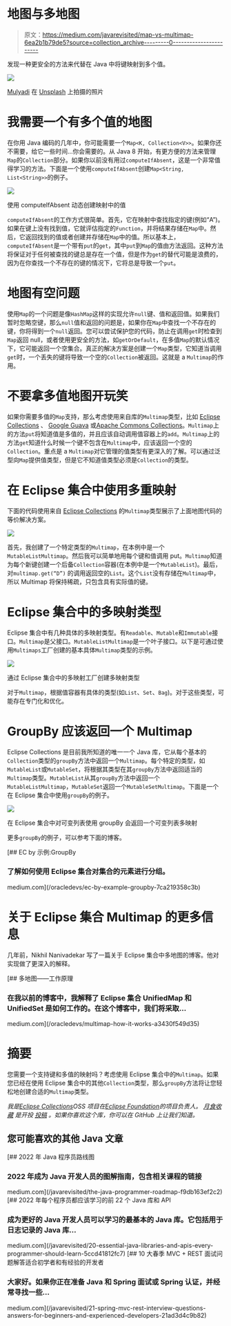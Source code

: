 # 地图与多地图

> 原文：<https://medium.com/javarevisited/map-vs-multimap-6ea2b1b79de5?source=collection_archive---------0----------------------->

发现一种更安全的方法来代替在 Java 中将键映射到多个值。

![](img/97b376fe77b094cc17e2b5c37c29ce18.png)

[Mulyadi](https://unsplash.com/@mullyadii?utm_source=medium&utm_medium=referral) 在 [Unsplash](https://unsplash.com?utm_source=medium&utm_medium=referral) 上拍摄的照片

# 我需要一个有多个值的地图

在你用 Java 编码的几年中，你可能需要一个`Map<K, Collection<V>>`。如果你还不需要，给它一些时间…你会需要的。从 Java 8 开始，有更方便的方法来管理`Map`的`Collection`部分。如果你以前没有用过`computeIfAbsent`，这是一个非常值得学习的方法。下面是一个使用`computeIfAbsent`创建`Map<String, List<String>>`的例子。

![](img/512710bc7194b61676f064711aaa492d.png)

使用 computeIfAbsent 动态创建映射中的值

`computeIfAbsent`的工作方式很简单。首先，它在映射中查找指定的键(例如“A”)。如果在键上没有找到值，它就评估指定的`Function`，并将结果存储在`Map`中。然后，它返回找到的值或者创建并存储在`Map`中的值。所以基本上，`computeIfAbsent`是一个带有`put`的`get`，其中`put`到`Map`的值由方法返回。这种方法将保证对于任何被查找的键总是存在一个值，但是作为`get`的替代可能是浪费的，因为在你查找一个不存在的键的情况下，它将总是导致一个`put`。

# 地图有空问题

使用`Map`的一个问题是像`HashMap`这样的实现允许`null`键、值和返回值。如果我们暂时忽略空键，那么`null`值和返回的问题是，如果你在`Map`中查找一个不存在的键，你将得到一个`null`返回。您可以尝试保护您的代码，防止在调用`get`时检查到`Map`返回 null，或者使用更安全的方法，如`getOrDefault`，在多值`Map`的默认情况下，它可能返回一个空集合。真正的解决方案是创建一个`Map`类型，它知道当调用`get`时，一个丢失的键将导致一个空的`Collection`被返回。这就是 a `Multimap`的作用。

# 不要拿多值地图开玩笑

如果你需要多值的`Map`支持，那么考虑使用来自库的`Multimap`类型，比如 [Eclipse Collections](https://github.com/donraab/eclipse-collections) 、 [Google Guava](https://github.com/google/guava) 或[Apache Commons Collections](https://commons.apache.org/proper/commons-collections/)。`Multimap`上的方法`put`将知道值是多值的，并且应该自动调用值容器上的`add`。`Multimap`上的方法`get`知道什么时候一个键不包含在`Multimap`中，应该返回一个空的`Collection`。重点是 a `Multimap`对它管理的值类型有更深入的了解。可以通过泛型向`Map`提供值类型，但是它不知道值类型必须是`Collection`的类型。

# 在 Eclipse 集合中使用多重映射

下面的代码使用来自 [Eclipse Collections](https://github.com/eclipse/eclipse-collections) 的`Multimap`类型展示了上面地图代码的等价解决方案。

![](img/b1c41b1f6c1553b512fad30e2fdac351.png)

首先，我创建了一个特定类型的`Multimap`，在本例中是一个`MutableListMultimap`。然后我可以简单地用每个键和值调用 put。`Multimap`知道为每个新键创建一个后备`Collection`容器(在本例中是一个`MutableList`)。最后，对`multimap.get(“D”)` 的调用返回空的`List`。这个`List`没有存储在`Multimap`中，所以 Multimap 将保持稀疏，只包含具有实际值的键。

# Eclipse 集合中的多映射类型

Eclipse 集合中有几种具体的多映射类型。有`Readable`、`Mutable`和`Immutable`接口。`Multimap`是父接口。`MutableListMultimap`是一个叶子接口。以下是可通过使用`Multimaps`工厂创建的基本具体`Multimap`类型的示例。

![](img/1f9464a51221303d721f71d20f814447.png)

通过 Eclipse 集合中的多映射工厂创建多映射类型

对于`Multimap`，根据值容器有具体的类型(如`List`、`Set`、`Bag`)。对于这些类型，可能存在专门化和优化。

# GroupBy 应该返回一个 Multimap

Eclipse Collections 是目前我所知道的唯一一个 Java 库，它从每个基本的`Collection`类型的`groupBy`方法中返回一个`Multimap`。每个特定的类型，如`MutableList`或`MutableSet`，将根据其类型在其`groupBy`方法中返回适当的`Multimap`类型。`MutableList`从其`groupBy`方法中返回一个`MutableListMultimap`，`MutableSet`返回一个`MutableSetMultimap`。下面是一个在 Eclipse 集合中使用`groupBy`的例子。

![](img/f2c2a90c172aa6b84d533728196da4d7.png)

在 Eclipse 集合中对可变列表使用 groupBy 会返回一个可变列表多映射

更多`groupBy`的例子，可以参考下面的博客。

[](/oracledevs/ec-by-example-groupby-7ca219358c3b) [## EC by 示例:GroupBy

### 了解如何使用 Eclipse 集合对集合的元素进行分组。

medium.com](/oracledevs/ec-by-example-groupby-7ca219358c3b) 

# 关于 Eclipse 集合 Multimap 的更多信息

几年前，Nikhil Nanivadekar 写了一篇关于 Eclipse 集合中多地图的博客。他对实现做了更深入的解释。

[](/oracledevs/multimap-how-it-works-a3430f549d35) [## 多地图——工作原理

### 在我以前的博客中，我解释了 Eclipse 集合 UnifiedMap 和 UnifiedSet 是如何工作的。在这个博客中，我们将采取…

medium.com](/oracledevs/multimap-how-it-works-a3430f549d35) 

# 摘要

您需要一个支持键和多值的映射吗？考虑使用 Eclipse 集合中的`Multimap`。如果您已经在使用 Eclipse 集合中的其他`Collection`类型，那么`groupBy`方法将让您轻松地创建合适的`Multimap`类型。

*我是*[*Eclipse Collections*](https://github.com/eclipse/eclipse-collections)*OSS 项目在*[*Eclipse Foundation*](https://projects.eclipse.org/projects/technology.collections)*的项目负责人。* [*月食收藏*](https://github.com/eclipse/eclipse-collections) *是开投* [*投稿*](https://github.com/eclipse/eclipse-collections/blob/master/CONTRIBUTING.md) *。如果你喜欢这个库，你可以在 GitHub 上让我们知道。*

## 您可能喜欢的其他 Java 文章

[](/javarevisited/the-java-programmer-roadmap-f9db163ef2c2) [## 2022 年 Java 程序员路线图

### 2022 年成为 Java 开发人员的图解指南，包含相关课程的链接

medium.com](/javarevisited/the-java-programmer-roadmap-f9db163ef2c2) [](/javarevisited/20-essential-java-libraries-and-apis-every-programmer-should-learn-5ccd41812fc7) [## 2022 年每个程序员都应该学习的前 22 个 Java 库和 API

### 成为更好的 Java 开发人员可以学习的最基本的 Java 库。它包括用于日志记录的 Java 库…

medium.com](/javarevisited/20-essential-java-libraries-and-apis-every-programmer-should-learn-5ccd41812fc7) [](/javarevisited/21-spring-mvc-rest-interview-questions-answers-for-beginners-and-experienced-developers-21ad3d4c9b82) [## 10 大春季 MVC + REST 面试问题解答适合初学者和有经验的开发者

### 大家好。如果你正在准备 Java 和 Spring 面试或 Spring 认证，并经常寻找一些…

medium.com](/javarevisited/21-spring-mvc-rest-interview-questions-answers-for-beginners-and-experienced-developers-21ad3d4c9b82)